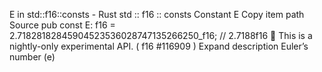 E in std::f16::consts - Rust
std
::
f16
::
consts
Constant
E
Copy item path
Source
pub const E:
f16
= 2.71828182845904523536028747135266250_f16; // 2.7188f16
🔬
This is a nightly-only experimental API. (
f16
#116909
)
Expand description
Euler’s number (e)